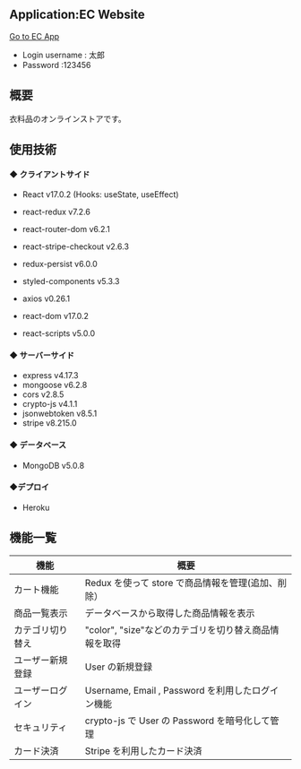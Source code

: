 ## Application:EC Website

[Go to EC App](https://ec-app-portfolio.herokuapp.com/)


- Login username : 太郎
- Password :123456

## 概要

衣料品のオンラインストアです。

## 使用技術

#### ◆ クライアントサイド

- React v17.0.2
  (Hooks: useState, useEffect)
- react-redux v7.2.6
- react-router-dom v6.2.1
- react-stripe-checkout v2.6.3
- redux-persist v6.0.0
- styled-components v5.3.3
- axios v0.26.1

- react-dom v17.0.2
- react-scripts v5.0.0

#### ◆ サーバーサイド

- express v4.17.3
- mongoose v6.2.8
- cors v2.8.5
- crypto-js v4.1.1
- jsonwebtoken v8.5.1
- stripe v8.215.0

#### ◆ データベース

- MongoDB v5.0.8

#### ◆デプロイ

- Heroku

## 機能一覧

| 機能             | 概要                                                  |
| ---------------- | ----------------------------------------------------- |
| カート機能       | Redux を使って store で商品情報を管理(追加、削除）    |
| 商品一覧表示     | データベースから取得した商品情報を表示                |
| カテゴリ切り替え | "color", "size"などのカテゴリを切り替え商品情報を取得 |
| ユーザー新規登録 | User の新規登録                                       |
| ユーザーログイン | Username, Email , Password を利用したログイン機能     |
| セキュリティ     | crypto-js で User の Password を暗号化して管理        |
| カード決済       | Stripe を利用したカード決済                           |
